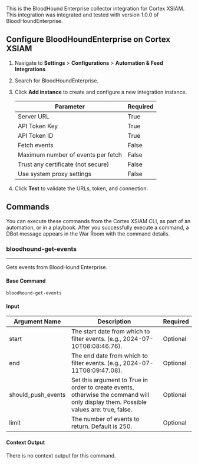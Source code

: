 This is the BloodHound Enterprise collector integration for Cortex XSIAM.
This integration was integrated and tested with version 1.0.0 of BloodHoundEnterprise.

## Configure BloodHoundEnterprise on Cortex XSIAM

1. Navigate to **Settings** > **Configurations** > **Automation & Feed Integrations**.
2. Search for BloodHoundEnterprise.
3. Click **Add instance** to create and configure a new integration instance.

    | **Parameter** | **Required** |
    | --- | --- |
    | Server URL | True |
    | API Token Key | True |
    | API Token ID | True |
    | Fetch events | False |
    | Maximum number of events per fetch | False |
    | Trust any certificate (not secure) | False |
    | Use system proxy settings | False |

4. Click **Test** to validate the URLs, token, and connection.

## Commands

You can execute these commands from the Cortex XSIAM CLI, as part of an automation, or in a playbook.
After you successfully execute a command, a DBot message appears in the War Room with the command details.

### bloodhound-get-events

***
Gets events from BloodHound Enterprise.

#### Base Command

`bloodhound-get-events`

#### Input

| **Argument Name** | **Description** | **Required** |
| --- | --- | --- |
| start | The start date from which to filter events. (e.g., 2024-07-10T08:08:46.76). | Optional | 
| end | The end date from which to filter events. (e.g., 2024-07-11T08:09:47.08). | Optional | 
| should_push_events | Set this argument to True in order to create events, otherwise the command will only display them. Possible values are: true, false. | Optional | 
| limit | The number of events to return. Default is 250. | Optional | 

#### Context Output

There is no context output for this command.
